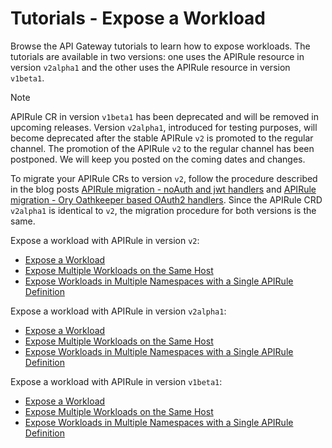 # Tutorials - Expose a Workload
Browse the API Gateway tutorials to learn how to expose workloads. The tutorials are available in two versions: one uses the APIRule resource in version `v2alpha1` and the other uses the APIRule resource in version `v1beta1`. 

> [!NOTE]
> APIRule CR in version `v1beta1` has been deprecated and will be removed in upcoming releases. Version `v2alpha1`, introduced for testing purposes, will become deprecated after the stable APIRule `v2` is promoted to the regular channel. The promotion of the APIRule `v2` to the regular channel has been postponed. We will keep you posted on the coming dates and changes.
> 
> To migrate your APIRule CRs to version `v2`, follow the procedure described in the blog posts [APIRule migration - noAuth and jwt handlers](https://community.sap.com/t5/technology-blogs-by-sap/sap-btp-kyma-runtime-apirule-migration-noauth-and-jwt-handlers/ba-p/13882833) and [APIRule migration - Ory Oathkeeper based OAuth2 handlers](https://community.sap.com/t5/technology-blogs-by-sap/sap-btp-kyma-runtime-apirule-migration-ory-oathkeeper-based-oauth2-handlers/ba-p/13896184). Since the APIRule CRD `v2alpha1` is identical to `v2`, the migration procedure for both versions is the same.

Expose a workload with APIRule in version `v2`:
- [Expose a Workload](./01-40-expose-workload-apigateway.md)
- [Expose Multiple Workloads on the Same Host](./01-41-expose-multiple-workloads.md)
- [Expose Workloads in Multiple Namespaces with a Single APIRule Definition](./01-42-expose-workloads-multiple-namespaces.md)

Expose a workload with APIRule in version `v2alpha1`:
- [Expose a Workload](./v2alpha1/01-40-expose-workload-apigateway.md)
- [Expose Multiple Workloads on the Same Host](./v2alpha1/01-41-expose-multiple-workloads.md)
- [Expose Workloads in Multiple Namespaces with a Single APIRule Definition](./v2alpha1/01-42-expose-workloads-multiple-namespaces.md)

Expose a workload with APIRule in version `v1beta1`:
- [Expose a Workload](./v1beta1-deprecated/01-40-expose-workload-apigateway.md)
- [Expose Multiple Workloads on the Same Host](./v1beta1-deprecated/01-41-expose-multiple-workloads.md)
- [Expose Workloads in Multiple Namespaces with a Single APIRule Definition](./v1beta1-deprecated/01-42-expose-workloads-multiple-namespaces.md)
